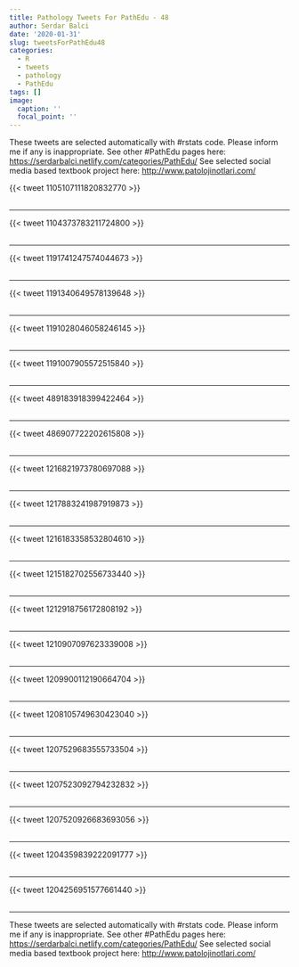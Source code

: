 ```yaml
---
title: Pathology Tweets For PathEdu - 48
author: Serdar Balci
date: '2020-01-31'
slug: tweetsForPathEdu48
categories:
  - R
  - tweets
  - pathology
  - PathEdu
tags: []
image:
  caption: ''
  focal_point: ''
---
```



These tweets are selected automatically with #rstats code. Please inform me if any is inappropriate.
See other #PathEdu pages here: https://serdarbalci.netlify.com/categories/PathEdu/ 
See selected social media based textbook project here: http://www.patolojinotlari.com/

{{< tweet 1105107111820832770 >}}
<br>
<br>
<hr>
{{< tweet 1104373783211724800 >}}
<br>
<br>
<hr>
{{< tweet 1191741247574044673 >}}
<br>
<br>
<hr>
{{< tweet 1191340649578139648 >}}
<br>
<br>
<hr>
{{< tweet 1191028046058246145 >}}
<br>
<br>
<hr>
{{< tweet 1191007905572515840 >}}
<br>
<br>
<hr>
{{< tweet 489183918399422464 >}}
<br>
<br>
<hr>
{{< tweet 486907722202615808 >}}
<br>
<br>
<hr>
{{< tweet 1216821973780697088 >}}
<br>
<br>
<hr>
{{< tweet 1217883241987919873 >}}
<br>
<br>
<hr>
{{< tweet 1216183358532804610 >}}
<br>
<br>
<hr>
{{< tweet 1215182702556733440 >}}
<br>
<br>
<hr>
{{< tweet 1212918756172808192 >}}
<br>
<br>
<hr>
{{< tweet 1210907097623339008 >}}
<br>
<br>
<hr>
{{< tweet 1209900112190664704 >}}
<br>
<br>
<hr>
{{< tweet 1208105749630423040 >}}
<br>
<br>
<hr>
{{< tweet 1207529683555733504 >}}
<br>
<br>
<hr>
{{< tweet 1207523092794232832 >}}
<br>
<br>
<hr>
{{< tweet 1207520926683693056 >}}
<br>
<br>
<hr>
{{< tweet 1204359839222091777 >}}
<br>
<br>
<hr>
{{< tweet 1204256951577661440 >}}
<br>
<br>
<hr>


These tweets are selected automatically with #rstats code. Please inform me if any is inappropriate.
See other #PathEdu pages here: https://serdarbalci.netlify.com/categories/PathEdu/ 
See selected social media based textbook project here: http://www.patolojinotlari.com/
